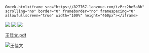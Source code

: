 `Gmeek-html<iframe src="https://827767.lanzoue.com/izPrz2he5a8h" scrolling="no" border="0" frameborder="no" framespacing="0" allowfullscreen="true" width="100%" height="460px"></iframe>`

<img src="https://827767.lanzoue.com/izPrz2he5a8h">

<img src="https://cdn.nlark.com/yuque/0/2024/png/44626004/1733492797202-5e8b06f8-69df-460b-838e-346ba446e9d5.png?x-oss-process=image%2Fformat%2Cwebp%2Fresize%2Cw_795%2Climit_0">

<img src="https://cdn.nlark.com/yuque/0/2024/png/44626004/1733492797152-e6105d43-ab78-41fd-b540-ba2f914ad49c.png?x-oss-process=image%2Fformat%2Cwebp%2Fresize%2Cw_795%2Climit_0">

[王佳文.pdf](https://github.com/user-attachments/files/17741451/default.pdf)

![王佳文](https://github.com/user-attachments/assets/43966aaa-ebeb-4af2-a4bf-225eb9dbfc39)